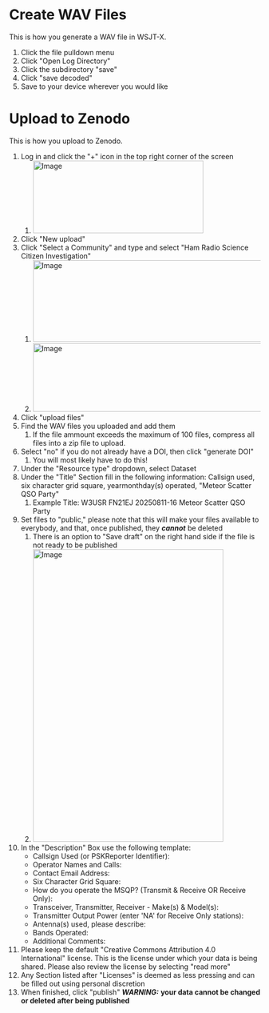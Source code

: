 # Create WAV Files

This is how you generate a WAV file in WSJT-X.
1. Click the file pulldown menu
2. Click "Open Log Directory"
3. Click the subdirectory "save"
4. Click "save decoded"
5. Save to your device wherever you would like

# Upload to Zenodo

This is how you upload to Zenodo.
1. Log in and click the "+" icon in the top right corner of the screen
   1. <img width="341" height="145" alt="Image" src="https://github.com/user-attachments/assets/2666e386-987e-4653-b210-e4a45ba2a279" />
3. Click "New upload"
4. Click "Select a Community" and type and select "Ham Radio Science Citizen Investigation"
   1. <img width="711" height="163" alt="Image" src="https://github.com/user-attachments/assets/2ad4cb3a-5420-4459-89cf-6fb3cd159189" />
   2. <img width="835" height="137" alt="Image" src="https://github.com/user-attachments/assets/4ccdef7c-e495-42d3-afb0-aba4bce0a734" />
5. Click "upload files" 
6. Find the WAV files you uploaded and add them
   1. If the file ammount exceeds the maximum of 100 files, compress all files into a zip file to upload.
8. Select "no" if you do not already have a DOI, then click "generate DOI"
   1. You will most likely have to do this!
10. Under the "Resource type" dropdown, select Dataset
11. Under the "Title" Section fill in the following information: Callsign used, six character grid square, yearmonthday(s) operated, "Meteor Scatter QSO Party"
    1. Example Title: W3USR FN21EJ 20250811-16 Meteor Scatter QSO Party
12. Set files to "public," please note that this will make your files available to everybody, and that, once published, they ***cannot*** be deleted
    1. There is an option to "Save draft" on the right hand side if the file is not ready to be published
    2. <img width="381" height="585" alt="Image" src="https://github.com/user-attachments/assets/a6934efb-3d26-4d5b-a770-04dee3a3b48f" />
11. In the "Description" Box use the following template:
    - Callsign Used (or PSKReporter Identifier):
    *  Operator Names and Calls:
    +   Contact Email Address:
    -   Six Character Grid Square:
    *   How do you operate the MSQP? (Transmit & Receive OR Receive Only):
    +   Transceiver, Transmitter, Receiver - Make(s) & Model(s):
    -   Transmitter Output Power (enter 'NA' for Receive Only stations):
    *   Antenna(s) used, please describe:
    +   Bands Operated:
    -   Additional Comments:
13. Please keep the default "Creative Commons Attribution 4.0 International" license. This is the license under which your data is being shared. Please also review the license by selecting "read more"
14. Any Section listed after "Licenses" is deemed as less pressing and can be filled out using personal discretion 
15. When finished, click "publish" ***WARNING:*** **your data cannot be changed or deleted after being published** 
